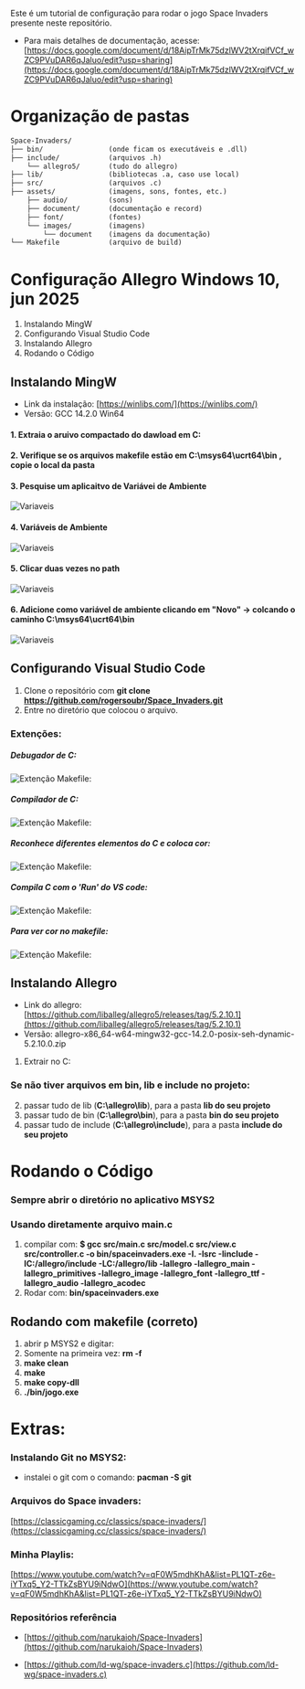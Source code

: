 Este é um tutorial de configuração para rodar o jogo Space Invaders presente neste repositório.
* Para mais detalhes de documentação, acesse: [https://docs.google.com/document/d/18AipTrMk75dzlWV2tXrqifVCf_wZC9PVuDAR6qJaluo/edit?usp=sharing](https://docs.google.com/document/d/18AipTrMk75dzlWV2tXrqifVCf_wZC9PVuDAR6qJaluo/edit?usp=sharing)

# Organização de pastas
~~~html
Space-Invaders/
├── bin/                (onde ficam os executáveis e .dll)
├── include/            (arquivos .h)
    └── allegro5/       (tudo do allegro)
├── lib/                (bibliotecas .a, caso use local)
├── src/                (arquivos .c)
├── assets/             (imagens, sons, fontes, etc.)
    ├── audio/          (sons)
    ├── document/       (documentação e record)
    ├── font/           (fontes)
    └── images/         (imagens)
        └── document    (imagens da documentação)
└── Makefile            (arquivo de build)
~~~


# Configuração Allegro Windows 10, jun 2025

1. Instalando MingW
2. Configurando Visual Studio Code
3. Instalando Allegro 
5. Rodando o Código 

## Instalando MingW
* Link da instalação: [https://winlibs.com/](https://winlibs.com/)
* Versão: GCC 14.2.0 Win64

#### 1. Extraia o aruivo compactado do dawload em C:
#### 2. Verifique se os arquivos makefile estão em **C:\msys64\ucrt64\bin** , copie o local da pasta
#### 3. Pesquise um aplicaitvo de Variávei de Ambiente
![Variaveis](/Assets/images/document/variaveisAmb1.png)
#### 4. Variáveis de Ambiente
![Variaveis](/Assets/images/document/variaveisAmb2.png)
#### 5. Clicar duas vezes no path
![Variaveis](/Assets/images/document/variaveisAmb3.png)
#### 6. Adicione como variável de ambiente clicando em "Novo" -> colcando o caminho **C:\msys64\ucrt64\bin** 
![Variaveis](/Assets/images/document/variaveisAmb4.png)

## Configurando Visual Studio Code

1. Clone o repositório com **git clone https://github.com/rogersoubr/Space_Invaders.git**
2. Entre no diretório que colocou o arquivo.

### Extenções:

##### Debugador de C:
![Extenção Makefile:](/Assets/images/document/exC1.png)

##### Compilador de C:
![Extenção Makefile:](/Assets/images/document/exC2.png)

##### Reconhece diferentes elementos do C e coloca cor:
![Extenção Makefile:](/Assets/images/document/exC3.png)

##### Compila C com o 'Run' do VS code:
![Extenção Makefile:](/Assets/images/document/exCompilerC.png)

##### Para ver cor no makefile:
![Extenção Makefile:](/Assets/images/document/exMakefile.png)


## Instalando Allegro
* Link do allegro: [https://github.com/liballeg/allegro5/releases/tag/5.2.10.1](https://github.com/liballeg/allegro5/releases/tag/5.2.10.1)
* Versão: allegro-x86_64-w64-mingw32-gcc-14.2.0-posix-seh-dynamic-5.2.10.0.zip
1. Extrair no C:

### Se não tiver arquivos em bin, lib e include no projeto: 
2. passar tudo de lib (**C:\allegro\lib**), para a pasta **lib do seu projeto**
3. passar tudo de bin (**C:\allegro\bin**), para a pasta **bin do seu projeto** 
4. passar tudo de include (**C:\allegro\include**), para a pasta **include do seu projeto** 

# Rodando o Código 
### Sempre abrir o diretório no aplicativo MSYS2

### Usando diretamente arquivo main.c
1. compilar com: **$ gcc src/main.c src/model.c src/view.c src/controller.c -o bin/spaceinvaders.exe -I. -Isrc -Iinclude -IC:/allegro/include -LC:/allegro/lib -lallegro -lallegro_main -lallegro_primitives -lallegro_image -lallegro_font -lallegro_ttf -lallegro_audio -lallegro_acodec**
2. Rodar com: **bin/spaceinvaders.exe**

## Rodando com makefile (correto)
1. abrir p MSYS2 e digitar:
2. Somente na primeira vez: **rm -f**
3. **make clean**
4. **make**
5. **make copy-dll**
6. **./bin/jogo.exe**


# Extras:
### Instalando Git no MSYS2: 
 * instalei o git com o comando:  **pacman -S git** 

### Arquivos do Space invaders: 
[https://classicgaming.cc/classics/space-invaders/](https://classicgaming.cc/classics/space-invaders/)

### Minha Playlis:
[https://www.youtube.com/watch?v=qF0W5mdhKhA&list=PL1QT-z6e-iYTxq5_Y2-TTkZsBYU9iNdwO](https://www.youtube.com/watch?v=qF0W5mdhKhA&list=PL1QT-z6e-iYTxq5_Y2-TTkZsBYU9iNdwO)

### Repositórios referência
* [https://github.com/narukaioh/Space-Invaders](https://github.com/narukaioh/Space-Invaders)

* [https://github.com/ld-wg/space-invaders.c](https://github.com/ld-wg/space-invaders.c)